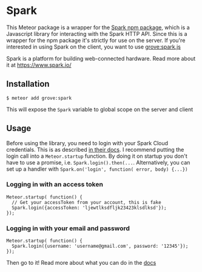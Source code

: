 # Spark
This Meteor package is a wrapper for the [Spark npm package](https://www.npmjs.org/package/spark), which is a Javascript library for interacting with the Spark HTTP API. Since this is a wrapper for the npm package it's strictly for use on the server. If you're interested in using Spark on the client, you want to use [grove:spark.js](https://github.com/grovelabs/meteor-spark.js)

Spark is a platform for building web-connected hardware. Read more about it at https://www.spark.io/


## Installation
````
$ meteor add grove:spark
````
This will expose the `Spark` variable to global scope on the server and client

## Usage
Before using the library, you need to login with your Spark Cloud credentials. This is as described [in their docs](http://docs.spark.io/javascript/#getting-started-logging-in). I recommend putting the login call into a `Meteor.startup` function. By doing it on startup you don't have to use a promise, i.e. `Spark.login().then(...`. Alternatively, you can set up a handler with `Spark.on('login', function( error, body) {...})`

### Logging in with an access token

````
Meteor.startup( function() {
  // Get your accessToken from your account, this is fake
  Spark.login({accessToken: 'ljewtlksdfljk23423klsdlksd'}); 
});
````

### Logging in with your email and password

````
Meteor.startup( function() {
  Spark.login({username: 'username@gmail.com', password: '12345'}); 
});
````

Then go to it! Read more about what you can do in the [docs](http://docs.particle.io/core/javascript/)
